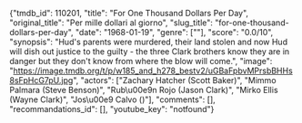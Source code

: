 {"tmdb_id": 110201, "title": "For One Thousand Dollars Per Day", "original_title": "Per mille dollari al giorno", "slug_title": "for-one-thousand-dollars-per-day", "date": "1968-01-19", "genre": [""], "score": "0.0/10", "synopsis": "Hud's parents were murdered, their land stolen and now Hud will dish out justice to the guilty - the three Clark brothers know they are in danger but they don't know from where the blow will come.", "image": "https://image.tmdb.org/t/p/w185_and_h278_bestv2/uGBaFpbvMPrsbBHHs8sFpHcG7pU.jpg", "actors": ["Zachary Hatcher (Scott Baker)", "Mimmo Palmara (Steve Benson)", "Rub\u00e9n Rojo (Jason Clark)", "Mirko Ellis (Wayne Clark)", "Jos\u00e9 Calvo ()"], "comments": [], "recommandations_id": [], "youtube_key": "notfound"}